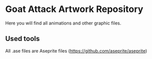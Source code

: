 # Goat Attack Artwork Repository
Here you will find all animations and other graphic files.

## Used tools
All .ase files are Aseprite files (https://github.com/aseprite/aseprite)

